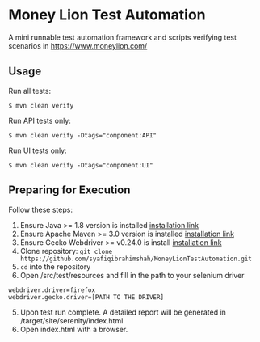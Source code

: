 Money Lion Test Automation
========

A mini runnable test automation framework and scripts verifying test scenarios in https://www.moneylion.com/

## Usage

Run all tests:

```
$ mvn clean verify
```

Run API tests only:

```
$ mvn clean verify -Dtags="component:API"
```

Run UI tests only:

```
$ mvn clean verify -Dtags="component:UI"
```

## Preparing for Execution

Follow these steps:

1. Ensure Java >= 1.8 version is installed [installation link](http://www.oracle.com/technetwork/java/javase/downloads/jdk8-downloads-2133151.html)
2. Ensure Apache Maven >= 3.0 version is installed [installation link](https://maven.apache.org/install.html)
3. Ensure Gecko Webdriver >= v0.24.0 is install [installation link](https://docs.seleniumhq.org/download/)
3. Clone repository: `git clone https://github.com/syafiqibrahimshah/MoneyLionTestAutomation.git`
3. `cd` into the repository
4. Open /src/test/resources and fill in the path to your selenium driver
```
webdriver.driver=firefox
webdriver.gecko.driver=[PATH TO THE DRIVER]
```
5. Upon test run complete. A detailed report will be generated in /target/site/serenity/index.html
6. Open index.html with a browser.


